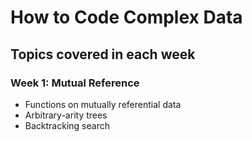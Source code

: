 # How to Code Complex Data
## Topics covered in each week
### Week 1: Mutual Reference
- Functions on mutually referential data
- Arbitrary-arity trees
- Backtracking search
